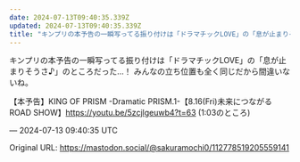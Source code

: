 ```yaml
---
date: 2024-07-13T09:40:35.339Z
updated: 2024-07-13T09:40:35.339Z
title: "キンプリの本予告の一瞬写ってる振り付けは「ドラマチックLOVE」の「息が止まりそ[...]"
---
```


<p>キンプリの本予告の一瞬写ってる振り付けは「ドラマチックLOVE」の「息が止まりそうさ♪」のところだった…！ みんなの立ち位置も全く同じだから間違いないね。</p><p>【本予告】KING OF PRISM -Dramatic PRISM.1-【8.16(Fri)未来につながるROAD SHOW】<a href="https://youtu.be/5zcjlgeuwb4?t=63" target="_blank" rel="nofollow noopener" translate="no"><span class="invisible">https://</span><span class="">youtu.be/5zcjlgeuwb4?t=63</span><span class="invisible"></span></a> (1:03のところ)</p>

&mdash; 2024-07-13 09:40:35 UTC

Original URL: https://mastodon.social/@sakuramochi0/112778519205559141

